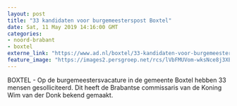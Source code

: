 ```yaml
---
layout: post
title: "33 kandidaten voor burgemeesterspost Boxtel"
date: Sat, 11 May 2019 14:16:00 GMT
categories: 
- noord-brabant 
- boxtel 
externe_link: "https://www.ad.nl/boxtel/33-kandidaten-voor-burgemeesterspost-boxtel~a7793d86/"
feature_image: "https://images2.persgroep.net/rcs/lVbFMUVom-wksNce8j3XE3BvVLk/diocontent/76407698/_fitwidth/400/?appId=21791a8992982cd8da851550a453bd7f&quality=0.7"
---
```


BOXTEL - Op de burgemeestersvacature in de gemeente Boxtel hebben 33 mensen gesolliciteerd. Dit heeft de Brabantse commissaris van de Koning Wim van der Donk bekend gemaakt.
